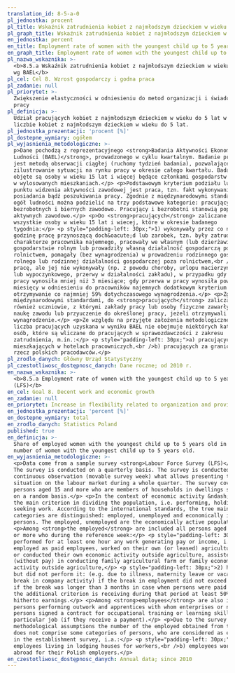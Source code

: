 ```yaml
---
translation_id: 8-5-a-0
pl_jednostka: procent
pl_title: Wskaźnik zatrudnienia kobiet z najmłodszym dzieckiem w wieku do 5 lat wg BAEL
pl_graph_title: Wskaźnik zatrudnienia kobiet z najmłodszym dzieckiem w wieku do 5 lat wg BAEL
en_jednostka: percent
en_title: Employment rate of women with the youngest child up to 5 years old (LFS)
en_graph_title: Employment rate of women with the youngest child up to 5 years old (LFS)
pl_nazwa_wskaznika: >-
  <b>8.5.a Wskaźnik zatrudnienia kobiet z najmłodszym dzieckiem w wieku do 5 lat
  wg BAEL</b>
pl_cel: Cel 8. Wzrost gospodarczy i godna praca
pl_zadanie: null
pl_priorytet: >-
  Zwiększenie elastyczności w odniesieniu do metod organizacji i świadczenia
  pracy
pl_definicja: >-
  Udział pracujących kobiet z najmłodszym dzieckiem w wieku do 5 lat w ogólnej
  liczbie kobiet z najmłodszym dzieckiem w wieku do 5 lat.
pl_jednostka_prezentacji: 'procent [%]'
pl_dostepne_wymiary: ogółem
pl_wyjasnienia_metodologiczne: >-
  p>Dane pochodzą z reprezentacyjnego <strong>Badania Aktywności Ekonomicznej
  Ludności (BAEL)</strong>, prowadzonego w cyklu kwartalnym. Badanie prowadzone
  jest metodą obserwacji ciągłej (ruchomy tydzień badania), pozwalającej na
  zilustrowanie sytuacji na rynku pracy w okresie całego kwartału. Badaniem
  objęte są osoby w wieku 15 lat i więcej będące członkami gospodarstw domowych
  w wylosowanych mieszkaniach.</p> <p>Podstawowym kryterium podziału ludności z
  punktu widzenia aktywności zawodowej jest praca, tzn. fakt wykonywania,
  posiadania bądź poszukiwania pracy. Zgodnie z międzynarodowymi standardami
  ogół ludności można podzielić na trzy podstawowe kategorie: pracujących,
  bezrobotnych i biernych zawodowo. Pracujący i bezrobotni stanowią populację
  aktywnych zawodowo.</p> <p>Do <strong>pracujących</strong> zaliczane są
  wszystkie osoby w wieku 15 lat i wiecej, które w okresie badanego
  tygodnia:</p> <p style="padding-left: 30px;">1) wykonywały przez co najmniej 1
  godzinę pracę przynoszącą doch&oacute;d lub zarobek, tzn. były zatrudnione w
  charakterze pracownika najemnego, pracowały we własnym (lub dzierżawionym)
  gospodarstwie rolnym lub prowadziły własną działalność gospodarczą poza
  rolnictwem, pomagały (bez wynagrodzenia) w prowadzeniu rodzinnego gospodarstwa
  rolnego lub rodzinnej działalności gospodarczej poza rolnictwem,<br />2) miały
  pracę, ale jej nie wykonywały (np. z powodu choroby, urlopu macierzyńskiego
  lub wypoczynkowego, przerwy w działalności zakładu), w przypadku gdy przerwa w
  pracy wynosiła mniej niż 3 miesiące; gdy przerwa w pracy wynosiła powyżej 3
  miesięcy w odniesieniu do pracowników najemnych dodatkowym kryterium było
  otrzymywanie co najmniej 59% dotychczasowego wynagrodzenia.</p> <p>Zgodnie z
  międzynarodowymi standardami, do <strong>pracujących</strong> zaliczani są
  również uczniowie, z którymi zakłady pracy lub osoby fizyczne zawarły umowę o
  naukę zawodu lub przyuczenie do określonej pracy, jeżeli otrzymywali
  wynagrodzenie.</p> <p>Ze względu na przyjęte założenia metodologiczne badania,
  liczba pracujących uzyskana w wyniku BAEL nie obejmuje niektórych kategorii
  osób, które są wliczane do pracujących w sprawozdawczości z zakresu
  zatrudnienia, m.in.:</p> <p style="padding-left: 30px;">a) pracujących,
  mieszkających w hotelach pracowniczych,<br />b) pracujących za granicą na
  rzecz polskich pracodawców.</p>
pl_zrodlo_danych: Główny Urząd Statystyczny
pl_czestotliwosc_dostępnosc_danych: Dane roczne; od 2010 r.
en_nazwa_wskaznika: >-
  <b>8.5.a Employment rate of women with the youngest child up to 5 years old
  (LFS)</b>
en_cel: Goal 8. Decent work and economic growth
en_zadanie: null
en_priorytet: Increase in flexibility related to organization and provision of  work
en_jednostka_prezentacji: 'percent [%]'
en_dostepne_wymiary: total
en_zrodlo_danych: Statistics Poland
published: true
en_definicja: >-
  Share of employed women with the youngest child up to 5 years old in the total
  number of women with the youngest child up to 5 years old.
en_wyjasnienia_metodologiczne: >-
  <p>Data come from a sample survey <strong>Labour Force Survey (LFS)</strong>.
  The survey is conducted on a quarterly basis. The survey is conducted as
  continuous observation (movable survey week) what allows presenting the
  situation on the labour market during a whole quarter. The survey covers
  persons aged 15 and more who are members of households in dwellings selected
  on a random basis.</p> <p>In the context of economic activity &ndash; work is
  the main criterion in dividing the population, i.e. performing, holding or
  seeking work. According to the international standards, the tree main
  categories are distinguished: employed, unemployed and economically inactive
  persons. The employed, unemployed are the economically active population.</p>
  <p>Among <strong>the employed</strong> are included all persons aged 15 years
  or more who during the reference week:</p> <p style="padding-left: 30px;">1)
  performed for at least one hour any work generating pay or income, i.e. were
  employed as paid employees, worked on their own (or leased) agricultural farm,
  or conducted their own economic activity outside agriculture, assisted
  (without pay) in conducting family agricultural farm or family economic
  activity outside agriculture,</p> <p style="padding-left: 30px;">2) had work
  but did not perform it: (e.g. due to illness, maternity leave or vacation, a
  break in company activity) if the break in employment did not exceed 3 months;
  if the break was longer than 3 months in case when persons were paid employees
  the additional criterion is receiving during that period at least 50% of the
  hitherto earnings.</p> <p>Among <strong>employees</strong> are also included
  persons performing outwork and apprentices with whom enterprises or natural
  persons signed a contract for occupational training or learning skills for a
  particular job (if they receive a payment).</p> <p>Due to the survey
  methodological assumptions the number of the employed obtained from the LFS
  does not comprise some categories of persons, who are considered as employed
  in the establishment survey, i.a.:</p> <p style="padding-left: 30px;">a)
  employees living in lodging houses for workers,<br />b) employees working
  abroad for their Polish employers.</p>
en_czestotliwosc_dostępnosc_danych: Annual data; since 2010
---
```

